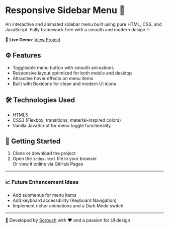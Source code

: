 # Responsive Sidebar Menu 🔻

An interactive and animated sidebar menu built using pure HTML, CSS, and JavaScript. Fully framework-free with a smooth and modern design ✨

🔗 **Live Demo**: [View Project](https://soroushx123.github.io/SideBar/)

## ⚙️ Features
- Toggleable menu button with smooth animations
- Responsive layout optimized for both mobile and desktop
- Attractive hover effects on menu items
- Built with Boxicons for clean and modern UI icons

## 🛠️ Technologies Used
- HTML5  
- CSS3 (Flexbox, transitions, material-inspired colors)  
- Vanilla JavaScript for menu toggle functionality



## 🚀 Getting Started
1. Clone or download the project  
2. Open the `index.html` file in your browser  
Or view it online via GitHub Pages

---

### 📈 Future Enhancement Ideas
- Add submenus for menu items  
- Add keyboard accessibility (Keyboard Navigation)  
- Implement richer animations and a Dark Mode switch

---

📌 Developed by [Soroush](https://github.com/SoroushX123) with ❤️ and a passion for UI design
